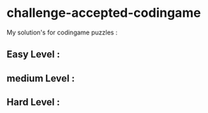 # challenge-accepted-codingame

My solution's for codingame puzzles : 

## Easy Level : 


## medium Level : 


## Hard Level : 
